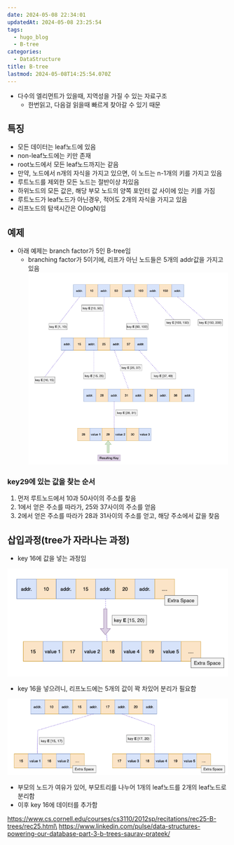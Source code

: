 ```yaml
---
date: 2024-05-08 22:34:01
updatedAt: 2024-05-08 23:25:54
tags:
  - hugo_blog
  - B-tree
categories:
  - DataStructure
title: B-tree
lastmod: 2024-05-08T14:25:54.070Z
---
```

* 다수의 엘리먼트가 있을때, 지역성을 가질 수 있는 자료구조
  * 한번읽고, 다음걸 읽을때 빠르게 찾아갈 수 있기 때문

## 특징

* 모든 데이터는 leaf노드에 있음
* non-leaf노드에는 키만 존재
* root노드에서 모든 leaf노드까지는 같음
* 만약, 노드에서 n개의 자식을 가지고 있으면, 이  노드는 n-1개의 키를 가지고 있음
* 루트노드를 제외한 모든 노드는 절반이상 차있음
* 하위노드의 모든 값은, 해당 부모 노드의 양쪽 포인터 값 사이에 있는 키를 가짐
* 루트노드가 leaf노드가 아닌경우, 적어도 2개의 자식을 가지고 있음
* 리프노드의 탐색시간은 O(logN)임

## 예제

* 아래 예제는 branch factor가 5인 B-tree임
  * branching factor가 5이기에, 리프가 아닌 노드들은 5개의 addr값을 가지고 있음\
    ![center|700](/image/real-resource-image/Pasted%20image%2020240508231341.png)

### key29에 있는 값을 찾는 순서

1. 먼저 루트노드에서 10과 50사이의 주소를 찾음
2. 1에서 얻은 주소를 따라가, 25와 37사이의 주소를 얻음
3. 2에서 얻은 주소를 따라가 28과 31사이의 주소를 얻고, 해당 주소에서 값을 찾음

## 삽입과정(tree가 자라나는 과정)

* key 16에 값을 넣는 과정임

![center](/image/real-resource-image/Pasted%20image%2020240508232003.png)

* key 16을 넣으려니, 리프노드에는 5개의 값이 꽉 차있어 분리가 필요함

![center](/image/real-resource-image/Pasted%20image%2020240508232205.png)

* 부모의 노드가 여유가 있어, 부모트리를 나누어 1개의 leaf노드를 2개의 leaf노드로 분리함
* 이후 key 16에 데이터를 추가함

https://www.cs.cornell.edu/courses/cs3110/2012sp/recitations/rec25-B-trees/rec25.html\
https://www.linkedin.com/pulse/data-structures-powering-our-database-part-3-b-trees-saurav-prateek/
